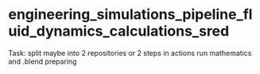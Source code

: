# engineering_simulations_pipeline_fluid_dynamics_calculations_sred

Task: split maybe into 2 repositories or 2 steps in actions run mathematics and .blend preparing